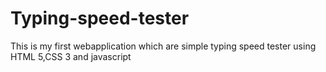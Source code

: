# Typing-speed-tester
This is my first webapplication which are simple typing speed tester using HTML 5,CSS 3 and javascript
